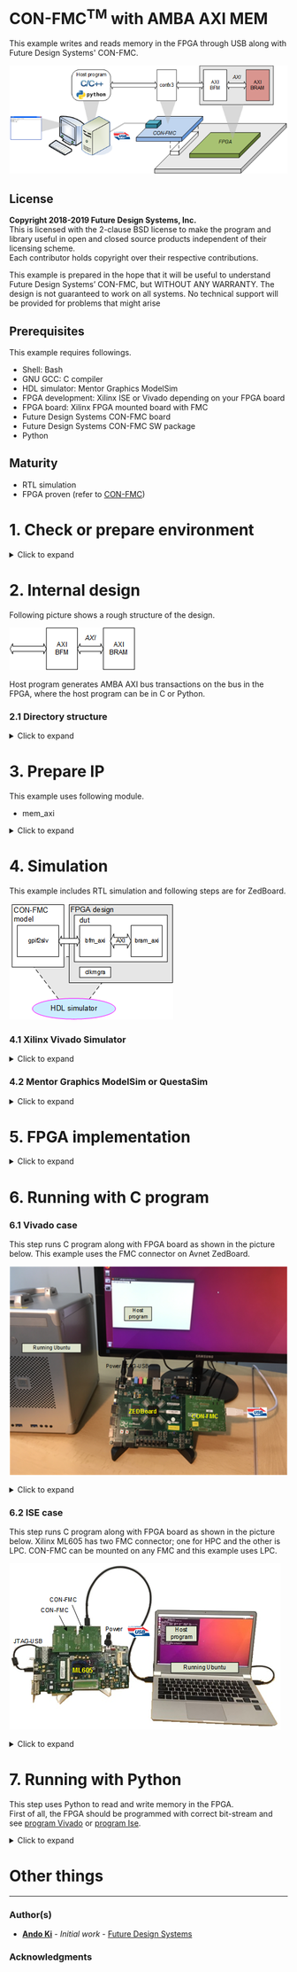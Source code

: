 # CON-FMC<sup>TM</sup> with AMBA AXI MEM
This example writes and reads memory in the FPGA through USB along with Future Design Systems' CON-FMC.

![Example structure](./doc/images/amba_axi_mem.png "Example structure")

## License
**Copyright 2018-2019 Future Design Systems, Inc.**<br>
This is licensed with the 2-clause BSD license to make the program and library useful in open and closed source products independent of their licensing scheme.<br>
Each contributor holds copyright over their respective contributions.

This example is prepared in the hope that it will be useful to understand Future Design Systems’ CON-FMC, but WITHOUT ANY WARRANTY. The design is not guaranteed to work on all systems. No technical support will be provided for problems that might arise


## Prerequisites
This example requires followings.
* Shell: Bash
* GNU GCC: C compiler
* HDL simulator: Mentor Graphics ModelSim
* FPGA development: Xilinx ISE or Vivado depending on your FPGA board
* FPGA board: Xilinx FPGA mounted board with FMC
* Future Design Systems CON-FMC board
* Future Design Systems CON-FMC SW package
* Python

## Maturity
* RTL simulation
* FPGA proven (refer to [CON-FMC](#con_fmc))

# 1. <a name="environment"></a>Check or prepare environment

<details><summary>Click to expand</summary>

### 1.1 CON-FMC
This example requires CON-FMC software package.
If CON-FMC SW pkg is installed on */opt/confmc/2019.04*,
then source following script. (The directory should reflect actual one.)

    $ source /opt/confmc/2019.04/setting.sh

### 1.2 Xilinx
This example requires Xilinx development package; ISE or Vivado depending on FPGA type.

If Xilinx ISE pkg is installed on */opt/Xilinx/14.7*,
then source following script.

    $ source /opt/Xilinx/14.7/ISE_DS/settings64.sh

If Xilinx Vivado pkg is installed on */opt/Xilinx/Vivado/2018.3*,
then source following script.

    $ source /opt/Xilinx/Vivado/2018.3/settings64.sh

### 1.3 HDL simulator
This example uses one of following HDL simulators to run simulation.
* Mentor Graphics ModelSim or QuestaSim
* Xilinx Vivado Simulator (xsim)
* Icarus Verilog

### 1.4 LibUsb
The CON-FMC pkg uses LibUSB package and it can be checked as follows.

    $ ldconfig -p | grep libusb

If it is not installed, install it as follows.

    $ sudo apt-get install libusb-1.0.0-dev

</details>

# 2. Internal design
Following picture shows a rough structure of the design.

![Internal structure](./doc/images/amba_axi_mem-block.png "Internal structure")

Host program generates AMBA AXI bus transactions on the bus in the FPGA, where
the host program can be in C or Python.

### 2.1 Directory structure

<details><summary>Click to expand</summary>

```
```
</details>


# 3. Prepare IP
This example uses following module.

  * mem_axi

<details><summary>Click to expand</summary>

This step requires Xilinx package and you should reflect the correct version if the version is not *2018.3*.

This step uses Avnet ZedBoard and you should reflect the correct one if the board is not the same.
The ZedBoard has Zynq7000 series FPGA and 'z7' indicates FPGA type Zynq7000.

### 3.1 mem_axi
It is a memory with AMBA AXI utilizing Xilinx dual-port BRAM.
This example uses 8Kbyte size of memory.

  1. go to 'iplib/mem_axi/bram_simple_dual_port' directory<br />
     ```
     $ cd iplib/mem_axi/bram_simple_dual_port
     ```
  2. further down to sub-directory implying FPGA type<br />
     ```
     $ cd z7
     ```
  3. further down to sub-directory for version of Xilinx package<br />
     ```
     $ cd vivado.2018.3
     ```
  4. run 'make'<br />
     ```
     $ make
     ```
The 'make' takes time and prepares all necessary Xilinx dual-port BRAM.
You can change memory size as follows.

* Change 'MEM_SIZE" macro in 'hw.single/design/verilog/fpga.v'
    * It will be 8\*1024, i.e, 8Kbyte.
* Prepare dual-port bram if not ready
    * iplib/mem_axi/bram_simple_dual_port
* Add corresponding code in the 'mem_axi'
    * iplib/mem_axi/rtl/verilog/bram_axi.v
* Verify your design using simulator
* Add corresponding XCI
    * hw.single/pnr/vivado.zed.lpc/vivado_run.tcl
* Run synthesis and implementation.

</details>

# 4. Simulation
This example includes RTL simulation and following steps are for ZedBoard.

![Simulation](./doc/images/amba_axi_mem_sim.png "Simulation")


### 4.1 Xilinx Vivado Simulator

<details><summary>Click to expand</summary>

  1. go to 'hw.single/sim/xsim'
  2. 'BOARD_ZED' macro should be defined in 'sim_define.v' file.
  3. run 'make'<br />
     ```
     $ make
     ```
     For more details, have a look at 'Makefile'.
  4. check simulation result by viewing 'wave.vcd'
     ```
     $ gtkwave wave.vcd
     ```
     This step requires VCD viewer, for example GTKwave.

You can add or modify testing scenario by updating 'gpif2slv.v' in 'hw.single/beh/verilog' directory.
</details>

### 4.2 Mentor Graphics ModelSim or QuestaSim

<details><summary>Click to expand</summary>

  1. go to 'hw.single/sim/modelsim.vivado
  2. 'BOARD_ZED' macro should be defined in 'sim_define.v' file.
  3. run 'make'<br />
     ```
     $ make
     ```
     For more details, have a look at 'Makefile'.
  4. check simulation result by viewing 'wave.vcd'
     ```
     $ gtkwave wave.vcd
     ```
     This step requires VCD viewer, for example GTKwave.
</details>

# 5. FPGA implementation

<details><summary>Click to expand</summary>

### 5.1 Vivado case
Following steps are for ZedBoard.

  1. go to 'hw.single/pnr/vivado.zed.lpc'
  2. run 'make'<br />
     ```
     $ make
     ```
  3. 'fpga.bit' should be ready

You can change size of memory by modifying 'MEM_SIZE' in 'hw.single/pnr/vivado.zed.lpc'.

### 5.2 ISE case
Following steps are for ML605.

  1. go to 'hw.single/syn/xst.v6'
  2. run 'make'<br />
     ```
     $ make
     ```
  3. 'fpga.ngc' should be ready
  4. got to 'hw.single/pnr/ise.ml605.lpc'
  5. run 'make'<br />
     ```
     $ make
     ```
  6. 'fpga.bit' should be ready

You can change size of memory by modifying 'MEM_SIZE' in 'hw.single/pnr/vivado.zed.lpc'.
</details>

# 6. Running with C program

### 6.1 Vivado case
This step runs C program along with FPGA board as shown in the picture below.
This example uses the FMC connector on Avnet ZedBoard.

![Setup](./doc/images/amba_axi_mem_setup_zedboard.png "Setup ZedBoard")

<details><summary>Click to expand</summary>

### 6.1.1 Linux

  1. make sure all connections are ready
     * board power turned off
     * connect USB-to-JTAG to the host computer
     * connect CON-FMC to the host computer
     * board power turned on
     * check CON-FMC is detected as follows
       ```
       $ lsusb
       ```
       This command should display something like below, where '04b4:00f3' is important,
       which indicates CON-FMC.
       ```
       ...
       Bus 005 Device 087: ID 04b4:00f3 Cypress Semiconductor Corp.
       ...
       ```
  2. program FPGA<a name="program-vivado"></a>
     This step requires Xilinx Vivado package. Refer to [environment](#environment).
     1. go to 'hw.single/pnr/vivado.zed.lpc/download'
     2. run 'make'
        ```
        $ make
        ```
        You can use Xilinx Vivado HW manager if you like.
     3. make sure that the configuration down LED lit.
  3. compile C program
     1. got to 'sw.native/test_mem'
     2. run 'make'
        ```
        $ make
        ```
     3. make sure that 'test' program is ready without any errors.
  4. run the program
     This step requires CON-FMC SW pkg. Refer to [environment](#environment).
     1. run 'test' with '-h' option to see options
        ```
        $ ./test -h
        ```
     2. run 'test'
        ```
        $ ./test -c 0 -m 0:0x8000 -l 7 -v 3
        ```
        * '-c 0' should reflect CON-FMC CID.
        * '-m 0:0x8000' indicates memory testing from 0x0 to 0x8000 upward.
        * '-l 7' level of memory test
        * '-v 3' level of verbosity
     3. now follow on-screen instruction

#### 6.1.2 Windows Visual Studio

  1. make sure all connections are ready
     * board power turned off
     * connect USB-to-JTAG to the host computer
     * connect CON-FMC to the host computer
     * board power turned on
     * check CON-FMC is detected as follows
       ![DeviceManager](./doc/images/DeviceManager.png "DeviceManager")
  2. program FPGA<a name="program-vivado"></a>
     This step requires Xilinx Vivado package. Refer to [environment](#environment).
     1. go to 'hw.single/pnr/vivado.zed.lpc'
     2. download 'fpga.bit' using Vivado HW Manager
     3. make sure that the configuration down LED lit.
  3. compile C program
     1. set 'CONFMC_HOME' environment variable indicating where CON-FMC package is installed<br>
        E.g., C:\confmc\2019.05<br>
     2. got to 'sw.native/test_mem/Project1'
     2. invoke Visual Studio
     3. make sure that 'Project1.exe' program is ready without any errors.<br>
        one of followings should be ready depending on your setting<br>
        ```
        Project1\Project1\Debug\Project1.exe
        Project1\Project1\Release\Project1.exe
        Project1\Project1\x64\Debug\Project1.exe
        Project1\Project1\x64\Release\Project1.exe
        ```
  4. run the program
     This step requires CON-FMC SW pkg. Refer to [environment](#environment).<br>
     You may need Windows Command Window to run the program.
     1. run 'Project1.exe' with '-h' option to see options
        ```
        > Project1.exe -h
        ```
     2. run 'Project1.exe'
        ```
        > Project1.exe -c 0 -m 0:0x8000 -l 2 -v 3
        ```
        * '-c 0' should reflect CON-FMC CID.
        * '-m 0:0x8000' indicates memory testing from 0x0 to 0x0+0x8000 upward.
        * '-l 2' level of memory test
        * '-v 3' level of verbosity
     3. now follow on-screen instruction

</details>

### 6.2 ISE case
This step runs C program along with FPGA board as shown in the picture below.
Xilinx ML605 has two FMC connector; one for HPC and the other is LPC.
CON-FMC can be mounted on any FMC and this example uses LPC.

![Setup](./doc/images/amba_axi_mem_setup_ml605.png "Setup ML605")

<details><summary>Click to expand</summary>

### 6.2.1 Linux

  1. make sure all connections are ready
     * board power turned off
     * connect USB-to-JTAG to the host computer
     * connect CON-FMC to the host computer
     * board power turned on
     * check CON-FMC is detected as follows
       ```
       $ lsusb
       ```
       This command should display something like below, where '04b4:00f3' is important,
       which indicates CON-FMC.
       ```
       ...
       Bus 005 Device 087: ID 04b4:00f3 Cypress Semiconductor Corp.
       ...
       ```
  2. program FPGA<a name="program-ise"></a>
     This step requires Xilinx ISE package. Refer to [environment](#environment).
     1. go to 'hw.single/pnr/ise.ml605.lpc/impact'
     2. run 'make'
        ```
        $ make
        ```
        You can use Xilinx iMPACT if you like.
     3. make sure that the configuration down LED lit.
  3. compile C program
     1. got to 'sw.native/test_mem'
     2. run 'make'
        ```
        $ make
        ```
     3. make sure that 'test' program is ready without any errors.
  4. run the program
     This step requires CON-FMC SW pkg. Refer to [environment](#environment).
     1. run 'test' with '-h' option to see options
        ```
        $ ./test -h
        ```
     2. run 'test'
        ```
        $ ./test -c 0 -m 0:0x8000 -l 7 -v 3
        ```
        * '-c 0' should reflect CON-FMC CID.
        * '-m 0:0x8000' indicates memory testing from 0x0 to 0x8000 upward.
        * '-l 7' level of memory test
        * '-v 3' level of verbosity
     3. now follow on-screen instruction

#### 6.2.2 Windows Visual Studio
Refer to '6.1.2 Windows Visual Studio'.

</details>

# 7. Running with Python
This step uses Python to read and write memory in the FPGA.<br />
First of all, the FPGA should be programmed with correct bit-stream and 
see [program Vivado](#program-vivado) or [program Ise](#program-ise).

<details><summary>Click to expand</summary>

  1. go to 'python' directory under the project
     ```
     $ cd python
     ```
     Note 'python' is not system directory, but testing sub-directory under the project directory.
  2. check options
     ```
     $ python test_mem.py -h
     CONFMC_HOME:/opt/confmc/2019.04
     DIR:/opt/confmc/2019.04/lib/linux_x86_64
     API:/opt/confmc/2019.04/lib/linux_x86_64/libconapi.so
     /opt/confmc/2019.04/lib/linux_x86_64/libconapi.so found.
     /opt/confmc/2019.04/hwlib/trx_axi/lib/linux_x86_64/libbfmaxi.so found.
     ./test_mem.py -c <card_id>
     ```
  3. run with correct card id and following is for CID 0.
     ```
     $ python test_mem.py -c 0
     python test_mem.py 
     CONFMC_HOME:/opt/confmc/2019.04
     DIR:/opt/confmc/2019.04/lib/linux_x86_64
     API:/opt/confmc/2019.04/lib/linux_x86_64/libconapi.so
     /opt/confmc/2019.04/lib/linux_x86_64/libconapi.so found.
     /opt/confmc/2019.04/hwlib/trx_axi/lib/linux_x86_64/libbfmaxi.so found.
     CON-FMC: CID0 found.
     Compare Wdata:Rdatra  [305419896, 2271560481] : [305419896L, 2271560481L]
     Compare Wdata:Rdata  [305419896, 2271560481, 286331153, 572662306] : [572662306L, 572662306L, 572662306L, 572662306L]
     MemTestAddRAW 256 OK
     MemTestAdd 256 OK
     MemTestRAW size 4 256 OK
     MemTestRAW size 2 256 OK
     MemTestRAW size 1 256 OK
     MemTest size 4 256 OK
     MemTest size 2 256 OK
     MemTest size 1 256 OK
     MemTestBurstRAW burst 10 512 OK
     MemTestBurst burst 10 512 OK
     MemTestBurst burst 20 1024 OK
     ```
</details>

# Other things

---
### Author(s)
* **[Ando Ki](mailto:contact@future-ds.com)** - *Initial work* - <a href="http://www.future-ds.com" target="_blank">Future Design Systems</a>

### Acknowledgments

